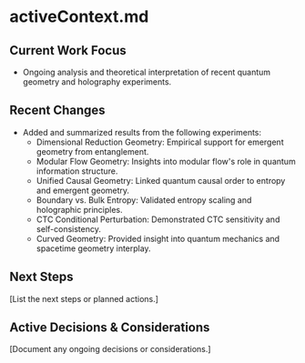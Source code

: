 # activeContext.md

## Current Work Focus
- Ongoing analysis and theoretical interpretation of recent quantum geometry and holography experiments.

## Recent Changes
- Added and summarized results from the following experiments:
  - Dimensional Reduction Geometry: Empirical support for emergent geometry from entanglement.
  - Modular Flow Geometry: Insights into modular flow's role in quantum information structure.
  - Unified Causal Geometry: Linked quantum causal order to entropy and emergent geometry.
  - Boundary vs. Bulk Entropy: Validated entropy scaling and holographic principles.
  - CTC Conditional Perturbation: Demonstrated CTC sensitivity and self-consistency.
  - Curved Geometry: Provided insight into quantum mechanics and spacetime geometry interplay.

## Next Steps
[List the next steps or planned actions.]

## Active Decisions & Considerations
[Document any ongoing decisions or considerations.]
